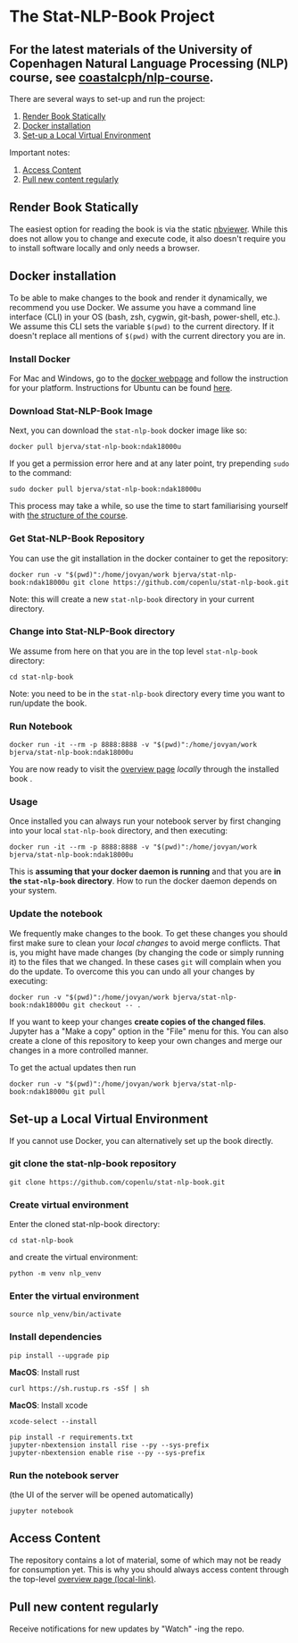 # The Stat-NLP-Book Project

## For the latest materials of the University of Copenhagen Natural Language Processing (NLP) course, see [coastalcph/nlp-course](https://github.com/coastalcph/nlp-course).

There are several ways to set-up and run the project:
1. [ Render Book Statically ](#render-book-statically)
2. [ Docker installation ](#install-docker)
3. [ Set-up a Local Virtual Environment ](#set-up-a-local-virtual-environment)

Important notes:
1. [ Access Content ](#access-content)
2. [ Pull new content regularly ](#pull-new-content-regularly)

## Render Book Statically
The easiest option for reading the book is via the static [nbviewer](https://nbviewer.jupyter.org/github/copenlu/stat-nlp-book/blob/master/overview.ipynb). 
While this does not allow you to change and execute code, it also doesn't require you to install software locally and only needs a browser.


## Docker installation 

To be able to make changes to the book and render it dynamically, we recommend you use Docker.
We assume you have a command line interface (CLI) in your OS 
(bash, zsh, cygwin, git-bash, power-shell, etc.). We assume this CLI sets 
 the variable `$(pwd)` to the current directory. If it doesn't replace
 all mentions of `$(pwd)` with the current directory you are in. 

### Install Docker

For Mac and Windows, go to the [docker webpage](https://www.docker.com/get-started) and follow the instruction for your platform. Instructions for Ubuntu can be found [here](https://docs.docker.com/install/linux/docker-ce/ubuntu/#install-docker-ce-1). 

### Download Stat-NLP-Book Image

Next, you can download the `stat-nlp-book` docker image like so:

    docker pull bjerva/stat-nlp-book:ndak18000u

If you get a permission error here and at any later point, try prepending `sudo ` to the command:

    sudo docker pull bjerva/stat-nlp-book:ndak18000u
    
This process may take a while, so use the time to start familiarising yourself with [the structure of the course](https://github.com/copenlu/stat-nlp-book/blob/d88507ad8526ba5a1b56484c20bf72e91d753d5d/overview.ipynb).

### Get Stat-NLP-Book Repository

You can use the git installation in the docker container to get the repository:

    docker run -v "$(pwd)":/home/jovyan/work bjerva/stat-nlp-book:ndak18000u git clone https://github.com/copenlu/stat-nlp-book.git  

Note: this will create a new `stat-nlp-book` directory in your current directory.

### Change into Stat-NLP-Book directory

We assume from here on that you are in the top level `stat-nlp-book` directory:

    cd stat-nlp-book

Note: you need to be in the `stat-nlp-book` directory every time you want to run/update the book.

### Run Notebook

    docker run -it --rm -p 8888:8888 -v "$(pwd)":/home/jovyan/work bjerva/stat-nlp-book:ndak18000u

You are now ready to visit the [overview page](http://localhost:8888/notebooks/overview.ipynb) *locally* through the installed book . 

### Usage

Once installed you can always run your notebook server by first changing
into your local `stat-nlp-book` directory, and then executing:

    docker run -it --rm -p 8888:8888 -v "$(pwd)":/home/jovyan/work bjerva/stat-nlp-book:ndak18000u
    
This is **assuming that your docker daemon is running** and that you are
**in the `stat-nlp-book` directory**. How to run the docker daemon
depends on your system.

### Update the notebook

We frequently make changes to the book. To get these changes you
should first make sure to clean your *local changes* to avoid merge 
conflicts. That is, you might have made changes (by changing the code
or simply running it) to the files that we changed. In these cases `git`
 will complain when you do the update. To overcome this you can undo all
 your changes by executing:
 
    docker run -v "$(pwd)":/home/jovyan/work bjerva/stat-nlp-book:ndak18000u git checkout -- .
    
If you want to keep your changes **create copies of the changed files**.
Jupyter has a "Make a copy" option in the "File" menu for this. You can also create a clone of this repository
to keep your own changes and merge our changes in a more controlled manner. 

To get the actual updates then run

    docker run -v "$(pwd)":/home/jovyan/work bjerva/stat-nlp-book:ndak18000u git pull

## Set-up a Local Virtual Environment

If you cannot use Docker, you can alternatively set up the book directly.

### git clone the stat-nlp-book repository

    git clone https://github.com/copenlu/stat-nlp-book.git

### Create virtual environment
Enter the cloned stat-nlp-book directory:

    cd stat-nlp-book

and create the virtual environment:

    python -m venv nlp_venv

### Enter the virtual environment

    source nlp_venv/bin/activate

### Install dependencies

    pip install --upgrade pip
    
**MacOS**: Install rust

    curl https://sh.rustup.rs -sSf | sh
    
**MacOS**: Install xcode

    xcode-select --install
    
    pip install -r requirements.txt
    jupyter-nbextension install rise --py --sys-prefix
    jupyter-nbextension enable rise --py --sys-prefix    

### Run the notebook server 
(the UI of the server will be opened automatically)

    jupyter notebook
   

## Access Content

The repository contains a lot of material, some of which may not be ready
for consumption yet. This is why you should always access content through
the top-level [overview page (local-link)](http://localhost:8888/notebooks/overview.ipynb).

## Pull new content regularly
Receive notifications for new updates by "Watch" -ing the repo.
